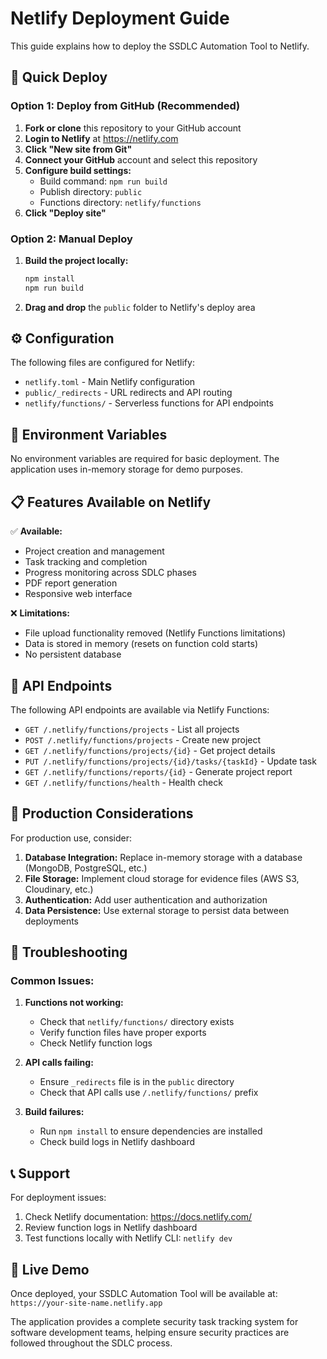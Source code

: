 # Netlify Deployment Guide

This guide explains how to deploy the SSDLC Automation Tool to Netlify.

## 🚀 Quick Deploy

### Option 1: Deploy from GitHub (Recommended)

1. **Fork or clone** this repository to your GitHub account
2. **Login to Netlify** at https://netlify.com
3. **Click "New site from Git"**
4. **Connect your GitHub** account and select this repository
5. **Configure build settings:**
   - Build command: `npm run build`
   - Publish directory: `public`
   - Functions directory: `netlify/functions`
6. **Click "Deploy site"**

### Option 2: Manual Deploy

1. **Build the project locally:**
   ```bash
   npm install
   npm run build
   ```

2. **Drag and drop** the `public` folder to Netlify's deploy area

## ⚙️ Configuration

The following files are configured for Netlify:

- `netlify.toml` - Main Netlify configuration
- `public/_redirects` - URL redirects and API routing
- `netlify/functions/` - Serverless functions for API endpoints

## 🔧 Environment Variables

No environment variables are required for basic deployment. The application uses in-memory storage for demo purposes.

## 📋 Features Available on Netlify

✅ **Available:**
- Project creation and management
- Task tracking and completion
- Progress monitoring across SDLC phases
- PDF report generation
- Responsive web interface

❌ **Limitations:**
- File upload functionality removed (Netlify Functions limitations)
- Data is stored in memory (resets on function cold starts)
- No persistent database

## 🔄 API Endpoints

The following API endpoints are available via Netlify Functions:

- `GET /.netlify/functions/projects` - List all projects
- `POST /.netlify/functions/projects` - Create new project
- `GET /.netlify/functions/projects/{id}` - Get project details
- `PUT /.netlify/functions/projects/{id}/tasks/{taskId}` - Update task
- `GET /.netlify/functions/reports/{id}` - Generate project report
- `GET /.netlify/functions/health` - Health check

## 🎯 Production Considerations

For production use, consider:

1. **Database Integration:** Replace in-memory storage with a database (MongoDB, PostgreSQL, etc.)
2. **File Storage:** Implement cloud storage for evidence files (AWS S3, Cloudinary, etc.)
3. **Authentication:** Add user authentication and authorization
4. **Data Persistence:** Use external storage to persist data between deployments

## 🐛 Troubleshooting

### Common Issues:

1. **Functions not working:**
   - Check that `netlify/functions/` directory exists
   - Verify function files have proper exports
   - Check Netlify function logs

2. **API calls failing:**
   - Ensure `_redirects` file is in the `public` directory
   - Check that API calls use `/.netlify/functions/` prefix

3. **Build failures:**
   - Run `npm install` to ensure dependencies are installed
   - Check build logs in Netlify dashboard

## 📞 Support

For deployment issues:
1. Check Netlify documentation: https://docs.netlify.com/
2. Review function logs in Netlify dashboard
3. Test functions locally with Netlify CLI: `netlify dev`

## 🔗 Live Demo

Once deployed, your SSDLC Automation Tool will be available at:
`https://your-site-name.netlify.app`

The application provides a complete security task tracking system for software development teams, helping ensure security practices are followed throughout the SDLC process.
